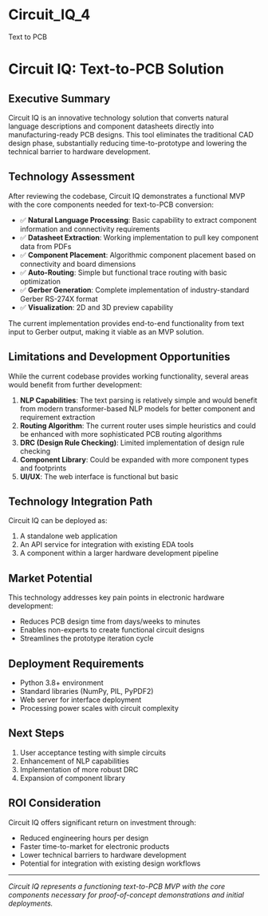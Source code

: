 # Circuit_IQ_4
Text to PCB 
# Circuit IQ: Text-to-PCB Solution

## Executive Summary

Circuit IQ is an innovative technology solution that converts natural language descriptions and component datasheets directly into manufacturing-ready PCB designs. This tool eliminates the traditional CAD design phase, substantially reducing time-to-prototype and lowering the technical barrier to hardware development.

## Technology Assessment

After reviewing the codebase, Circuit IQ demonstrates a functional MVP with the core components needed for text-to-PCB conversion:

- ✅ **Natural Language Processing**: Basic capability to extract component information and connectivity requirements
- ✅ **Datasheet Extraction**: Working implementation to pull key component data from PDFs
- ✅ **Component Placement**: Algorithmic component placement based on connectivity and board dimensions
- ✅ **Auto-Routing**: Simple but functional trace routing with basic optimization
- ✅ **Gerber Generation**: Complete implementation of industry-standard Gerber RS-274X format
- ✅ **Visualization**: 2D and 3D preview capability

The current implementation provides end-to-end functionality from text input to Gerber output, making it viable as an MVP solution.

## Limitations and Development Opportunities

While the current codebase provides working functionality, several areas would benefit from further development:

1. **NLP Capabilities**: The text parsing is relatively simple and would benefit from modern transformer-based NLP models for better component and requirement extraction
2. **Routing Algorithm**: The current router uses simple heuristics and could be enhanced with more sophisticated PCB routing algorithms
3. **DRC (Design Rule Checking)**: Limited implementation of design rule checking
4. **Component Library**: Could be expanded with more component types and footprints
5. **UI/UX**: The web interface is functional but basic

## Technology Integration Path

Circuit IQ can be deployed as:

1. A standalone web application
2. An API service for integration with existing EDA tools
3. A component within a larger hardware development pipeline

## Market Potential

This technology addresses key pain points in electronic hardware development:

- Reduces PCB design time from days/weeks to minutes
- Enables non-experts to create functional circuit designs
- Streamlines the prototype iteration cycle

## Deployment Requirements

- Python 3.8+ environment
- Standard libraries (NumPy, PIL, PyPDF2)
- Web server for interface deployment
- Processing power scales with circuit complexity

## Next Steps

1. User acceptance testing with simple circuits
2. Enhancement of NLP capabilities
3. Implementation of more robust DRC
4. Expansion of component library

## ROI Consideration

Circuit IQ offers significant return on investment through:
- Reduced engineering hours per design
- Faster time-to-market for electronic products
- Lower technical barriers to hardware development
- Potential for integration with existing design workflows

---

*Circuit IQ represents a functioning text-to-PCB MVP with the core components necessary for proof-of-concept demonstrations and initial deployments.*
